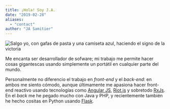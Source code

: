 ```yaml
---
title: ¡Hola! Soy J.A.
date: "2019-02-28"
aliases:
  - "contact"
author: "JA Samitier"
---
```


![Salgo yo, con gafas de pasta y una camiseta azul, haciendo el signo de la victoria](../../images/profile-pic.jpg)

Me encanta ser desarrollador de sofware; mi trabajo me permite hacer cosas gigantescas usando simplemente un portátil en cualquier parte del mundo.

Personalmente no diferencio el trabajo en _front-end_ y el _back-end_: en ambos me siento cómodo, aunque últimamente me apasiona hacer front-end reactivo usando tecnologías como [Angular JS](https://angularjs.org), [Riot.js](https://github.com/riot/riot) y sobretodo [RxJs](https://github.com/reactivex/rxjs). En el _back_ me he pegado mucho con Java y PHP, y recientemente también he hecho cositas en Python usando [Flask](https://github.com/pallets/flask).

